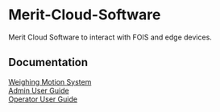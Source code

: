 # Merit-Cloud-Software
Merit Cloud Software to interact with FOIS and edge devices.
## Documentation
   [Weighing Motion System](./Documentation/WeighingMotionSystem.pdf)  
   [Admin User Guide](./Documentation/AdminUserGuide.pdf)  
   [Operator User Guide](./Documentation/OperatorUserGuide.pdf)  
